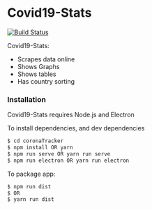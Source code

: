 # Covid19-Stats

[![Build Status](https://travis-ci.org/joemccann/dillinger.svg?branch=master)](https://github.com/GareginH/Covid19-Stats)

Covid19-Stats:

- Scrapes data online
- Shows Graphs
- Shows tables
- Has country sorting

### Installation

Covid19-Stats requires Node.js and Electron

To install dependencies, and dev dependencies

```sh
$ cd coronaTracker
$ npm install OR yarn
$ npm run serve OR yarn run serve
$ npm run electron OR yarn run electron
```

To package app:

```sh
$ npm run dist
$ OR
$ yarn run dist
```
